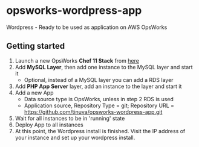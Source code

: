 # opsworks-wordpress-app
Wordpress - Ready to be used as application on AWS OpsWorks

## Getting started

1. Launch a new OpsWorks **Chef 11 Stack** from [here](https://console.aws.amazon.com/opsworks/home?owc=true)
2. Add **MySQL Layer**, then add one instance to the MySQL layer and start it
    * Optional, instead of a MySQL layer you can add a RDS layer
3. Add **PHP App Server** layer, add an instance to the layer and start it
4. Add a new App
    * Data source type is OpsWorks, unless in step 2 RDS is used
    * Application source, Repository Type = git; Repository URL = https://github.com/tinuva/opsworks-wordpress-app.git
5. Wait for all instances to be in 'running' state
6. Deploy App to all instances
7. At this point, the Wordpress install is finished. Visit the IP address of your instance and set up your wordpress install.

